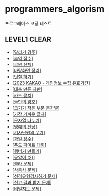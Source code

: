 # programmers_algorism

프로그래머스 코딩 테스트

## LEVEL1 CLEAR

- [[달리기 경주](https://school.programmers.co.kr/learn/courses/30/lessons/178871)]
- [[추억 점수](https://school.programmers.co.kr/learn/courses/30/lessons/176963)]
- [[공원 산책](https://school.programmers.co.kr/learn/courses/30/lessons/172928)]
- [[바탕화면 정리](https://school.programmers.co.kr/learn/courses/30/lessons/161990)]
- [[덧칠 하기](https://school.programmers.co.kr/learn/courses/30/lessons/161989)]
- [[2023 KAKAO - 개인정보 수집 유효기간](https://school.programmers.co.kr/learn/courses/30/lessons/150370)]
- [[대충 만든 자판](https://school.programmers.co.kr/learn/courses/30/lessons/160586)]
- [[카드 뭉치](https://school.programmers.co.kr/learn/courses/30/lessons/159994)]
- [[둘만의 암호](https://school.programmers.co.kr/learn/courses/30/lessons/155652)]
- [[크기가 작은 부분 문자열](https://school.programmers.co.kr/learn/courses/30/lessons/147355)]
- [[가장 가까운 글자](https://school.programmers.co.kr/learn/courses/30/lessons/142086)]
- [[문자열 나누기](https://school.programmers.co.kr/learn/courses/30/lessons/140108)]
- [[명예의 전당](https://school.programmers.co.kr/learn/courses/30/lessons/138477)]
- [[기사단원의 무기](https://school.programmers.co.kr/learn/courses/30/lessons/136798)]
- [[과일 장수](https://school.programmers.co.kr/learn/courses/30/lessons/135808)]
- [[푸드 파이트 대회](https://school.programmers.co.kr/learn/courses/30/lessons/134240)]
- [[햄버거 만들기](https://school.programmers.co.kr/learn/courses/30/lessons/133502)]
- [[옹알이 (2)](https://school.programmers.co.kr/learn/courses/30/lessons/133499)]
- [[콜라 문제](https://school.programmers.co.kr/learn/courses/30/lessons/133499)]
- [[삼총사 문제](https://school.programmers.co.kr/learn/courses/30/lessons/131705)]
- [[성격유형검사하기 문제](https://school.programmers.co.kr/learn/courses/30/lessons/118666)]
- [[신고 결과 받기 문제](https://school.programmers.co.kr/learn/courses/30/lessons/92334)]
- [[비밀지도 문제](https://school.programmers.co.kr/learn/courses/30/lessons/17681)]
